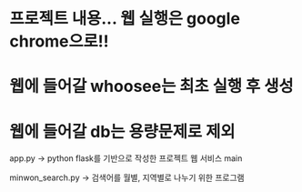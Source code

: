 # 프로젝트 내용... 웹 실행은 google chrome으로!!

# 웹에 들어갈 whoosee는 최초 실행 후 생성

# 웹에 들어갈 db는 용량문제로 제외

app.py -> python flask를 기반으로 작성한 프로젝트 웹 서비스 main

minwon_search.py -> 검색어를 월별, 지역별로 나누기 위한 프로그램
